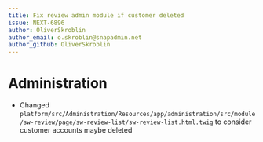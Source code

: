 ```yaml
---
title: Fix review admin module if customer deleted
issue: NEXT-6896
author: OliverSkroblin
author_email: o.skroblin@snapadmin.net 
author_github: OliverSkroblin
---
```

# Administration
* Changed `platform/src/Administration/Resources/app/administration/src/module/sw-review/page/sw-review-list/sw-review-list.html.twig` to consider customer accounts maybe deleted
